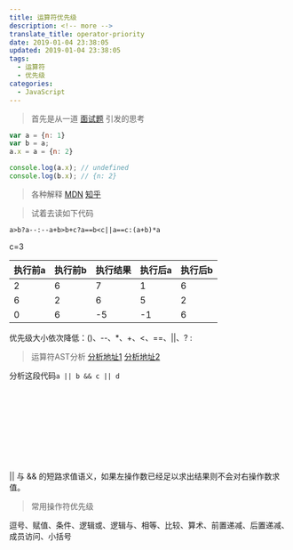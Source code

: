 ```yaml
---
title: 运算符优先级
description: <!-- more -->
translate_title: operator-priority
date: 2019-01-04 23:38:05
updated: 2019-01-04 23:38:05
tags:
  - 运算符
  - 优先级
categories:
  - JavaScript
---
```



> 首先是从一道 [面试题](https://zhuanlan.zhihu.com/p/27131429) 引发的思考 

```js
var a = {n: 1}
var b = a;
a.x = a = {n: 2}

console.log(a.x); // undefined
console.log(b.x); // {n: 2}
```

> 各种解释 [MDN](https://developer.mozilla.org/zh-CN/docs/Web/JavaScript/Reference/Operators/Operator_Precedence) [知乎](https://www.zhihu.com/question/52116922)

> 试着去读如下代码

`a>b?a--:--a+b>b+c?a==b<c||a==c:(a+b)*a`

c=3

| 执行前a | 执行前b | 执行结果 | 执行后a | 执行后b |
| ---- | ---- | ---- | ---- | ---- |
| 2    | 6    | 7    | 1    | 6    |
| 6    | 2    | 6    | 5    | 2    |
| 0    | 6    | -5   | -1   | 6    |

优先级大小依次降低：()、--、*、+、<、==、||、? :

> 运算符AST分析 [分析地址1](http://nhiro.org/learn_language/AST-Visualization-on-browser.html) [分析地址2](http://esprima.org/demo/parse.html#)

分析这段代码`a || b && c || d`

<svg height="430" version="1.1" width="1625" xmlns="http://www.w3.org/2000/svg" style="overflow: hidden; position: relative;margin-left: -415px;"><desc style="-webkit-tap-highlight-color: rgba(0, 0, 0, 0);">Created with Raphaël 2.1.0</desc><defs style="-webkit-tap-highlight-color: rgba(0, 0, 0, 0);"></defs><rect x="736.5" y="20" width="150" height="50" r="10" rx="10" ry="10" fill="#33aaaa" stroke="#ffffff" style="-webkit-tap-highlight-color: rgba(0, 0, 0, 0);"></rect><text x="811.5" y="32" text-anchor="middle" font="10px &quot;Arial&quot;" stroke="none" fill="#ffffff" style="-webkit-tap-highlight-color: rgba(0, 0, 0, 0); text-anchor: middle; font-style: normal; font-variant: normal; font-weight: normal; font-stretch: normal; font-size: 14px; line-height: normal; font-family: Arial, Helvetica, sans-serif;" font-size="14px" font-family="Arial, Helvetica, sans-serif"><tspan dy="5" style="-webkit-tap-highlight-color: rgba(0, 0, 0, 0);">Program</tspan></text><rect x="736.5" y="90" width="150" height="50" r="10" rx="10" ry="10" fill="#33aaaa" stroke="#ffffff" style="-webkit-tap-highlight-color: rgba(0, 0, 0, 0);"></rect><path fill="none" stroke="#cccccc" d="M811.5,70L811.5,90Z" stroke-width="1" style="-webkit-tap-highlight-color: rgba(0, 0, 0, 0);"></path><text x="811.5" y="102" text-anchor="middle" font="10px &quot;Arial&quot;" stroke="none" fill="#ffffff" style="-webkit-tap-highlight-color: rgba(0, 0, 0, 0); text-anchor: middle; font-style: normal; font-variant: normal; font-weight: normal; font-stretch: normal; font-size: 14px; line-height: normal; font-family: Arial, Helvetica, sans-serif;" font-size="14px" font-family="Arial, Helvetica, sans-serif"><tspan dy="5" style="-webkit-tap-highlight-color: rgba(0, 0, 0, 0);">ExpressionStatement</tspan></text><rect x="736.5" y="160" width="150" height="50" r="10" rx="10" ry="10" fill="#33aaaa" stroke="#ffffff" style="-webkit-tap-highlight-color: rgba(0, 0, 0, 0);"></rect><path fill="none" stroke="#cccccc" d="M811.5,140L811.5,160Z" stroke-width="1" style="-webkit-tap-highlight-color: rgba(0, 0, 0, 0);"></path><text x="811.5" y="172" text-anchor="middle" font="10px &quot;Arial&quot;" stroke="none" fill="#ffffff" style="-webkit-tap-highlight-color: rgba(0, 0, 0, 0); text-anchor: middle; font-style: normal; font-variant: normal; font-weight: normal; font-stretch: normal; font-size: 14px; line-height: normal; font-family: Arial, Helvetica, sans-serif;" font-size="14px" font-family="Arial, Helvetica, sans-serif"><tspan dy="5" style="-webkit-tap-highlight-color: rgba(0, 0, 0, 0);">LogicalExpression</tspan></text><text x="811.5" y="184" text-anchor="middle" font="10px &quot;Arial&quot;" stroke="none" fill="#ffffff" style="-webkit-tap-highlight-color: rgba(0, 0, 0, 0); text-anchor: middle; font-style: normal; font-variant: normal; font-weight: normal; font-stretch: normal; font-size: 12px; line-height: normal; font-family: Arial, Helvetica, sans-serif;" font-size="12px" font-family="Arial, Helvetica, sans-serif"><tspan dy="4" style="-webkit-tap-highlight-color: rgba(0, 0, 0, 0);">operator: ||</tspan><tspan dy="14.399999999999999" x="811.5" style="-webkit-tap-highlight-color: rgba(0, 0, 0, 0);"></tspan></text><rect x="651.5" y="230" width="150" height="50" r="10" rx="10" ry="10" fill="#33aaaa" stroke="#ffffff" style="-webkit-tap-highlight-color: rgba(0, 0, 0, 0);"></rect><path fill="none" stroke="#cccccc" d="M811.5,210L726.5,230Z" stroke-width="1" style="-webkit-tap-highlight-color: rgba(0, 0, 0, 0);"></path><text x="726.5" y="242" text-anchor="middle" font="10px &quot;Arial&quot;" stroke="none" fill="#ffffff" style="-webkit-tap-highlight-color: rgba(0, 0, 0, 0); text-anchor: middle; font-style: normal; font-variant: normal; font-weight: normal; font-stretch: normal; font-size: 14px; line-height: normal; font-family: Arial, Helvetica, sans-serif;" font-size="14px" font-family="Arial, Helvetica, sans-serif"><tspan dy="5" style="-webkit-tap-highlight-color: rgba(0, 0, 0, 0);">LogicalExpression</tspan></text><text x="726.5" y="254" text-anchor="middle" font="10px &quot;Arial&quot;" stroke="none" fill="#ffffff" style="-webkit-tap-highlight-color: rgba(0, 0, 0, 0); text-anchor: middle; font-style: normal; font-variant: normal; font-weight: normal; font-stretch: normal; font-size: 12px; line-height: normal; font-family: Arial, Helvetica, sans-serif;" font-size="12px" font-family="Arial, Helvetica, sans-serif"><tspan dy="4" style="-webkit-tap-highlight-color: rgba(0, 0, 0, 0);">operator: ||</tspan><tspan dy="14.399999999999999" x="726.5" style="-webkit-tap-highlight-color: rgba(0, 0, 0, 0);"></tspan></text><rect x="566.5" y="300" width="150" height="50" r="10" rx="10" ry="10" fill="#33aaaa" stroke="#ffffff" style="-webkit-tap-highlight-color: rgba(0, 0, 0, 0);"></rect><path fill="none" stroke="#cccccc" d="M726.5,280L641.5,300Z" stroke-width="1" style="-webkit-tap-highlight-color: rgba(0, 0, 0, 0);"></path><text x="641.5" y="312" text-anchor="middle" font="10px &quot;Arial&quot;" stroke="none" fill="#ffffff" style="-webkit-tap-highlight-color: rgba(0, 0, 0, 0); text-anchor: middle; font-style: normal; font-variant: normal; font-weight: normal; font-stretch: normal; font-size: 14px; line-height: normal; font-family: Arial, Helvetica, sans-serif;" font-size="14px" font-family="Arial, Helvetica, sans-serif"><tspan dy="5" style="-webkit-tap-highlight-color: rgba(0, 0, 0, 0);">Identifier</tspan></text><text x="641.5" y="324" text-anchor="middle" font="10px &quot;Arial&quot;" stroke="none" fill="#ffffff" style="-webkit-tap-highlight-color: rgba(0, 0, 0, 0); text-anchor: middle; font-style: normal; font-variant: normal; font-weight: normal; font-stretch: normal; font-size: 12px; line-height: normal; font-family: Arial, Helvetica, sans-serif;" font-size="12px" font-family="Arial, Helvetica, sans-serif"><tspan dy="4" style="-webkit-tap-highlight-color: rgba(0, 0, 0, 0);">name: a</tspan><tspan dy="14.399999999999999" x="641.5" style="-webkit-tap-highlight-color: rgba(0, 0, 0, 0);"></tspan></text><rect x="736.5" y="300" width="150" height="50" r="10" rx="10" ry="10" fill="#33aaaa" stroke="#ffffff" style="-webkit-tap-highlight-color: rgba(0, 0, 0, 0);"></rect><path fill="none" stroke="#cccccc" d="M726.5,280L811.5,300Z" stroke-width="1" style="-webkit-tap-highlight-color: rgba(0, 0, 0, 0);"></path><text x="811.5" y="312" text-anchor="middle" font="10px &quot;Arial&quot;" stroke="none" fill="#ffffff" style="-webkit-tap-highlight-color: rgba(0, 0, 0, 0); text-anchor: middle; font-style: normal; font-variant: normal; font-weight: normal; font-stretch: normal; font-size: 14px; line-height: normal; font-family: Arial, Helvetica, sans-serif;" font-size="14px" font-family="Arial, Helvetica, sans-serif"><tspan dy="5" style="-webkit-tap-highlight-color: rgba(0, 0, 0, 0);">LogicalExpression</tspan></text><text x="811.5" y="324" text-anchor="middle" font="10px &quot;Arial&quot;" stroke="none" fill="#ffffff" style="-webkit-tap-highlight-color: rgba(0, 0, 0, 0); text-anchor: middle; font-style: normal; font-variant: normal; font-weight: normal; font-stretch: normal; font-size: 12px; line-height: normal; font-family: Arial, Helvetica, sans-serif;" font-size="12px" font-family="Arial, Helvetica, sans-serif"><tspan dy="4" style="-webkit-tap-highlight-color: rgba(0, 0, 0, 0);">operator: &amp;&amp;</tspan><tspan dy="14.399999999999999" x="811.5" style="-webkit-tap-highlight-color: rgba(0, 0, 0, 0);"></tspan></text><rect x="651.5" y="370" width="150" height="50" r="10" rx="10" ry="10" fill="#33aaaa" stroke="#ffffff" style="-webkit-tap-highlight-color: rgba(0, 0, 0, 0);"></rect><path fill="none" stroke="#cccccc" d="M811.5,350L726.5,370Z" stroke-width="1" style="-webkit-tap-highlight-color: rgba(0, 0, 0, 0);"></path><text x="726.5" y="382" text-anchor="middle" font="10px &quot;Arial&quot;" stroke="none" fill="#ffffff" style="-webkit-tap-highlight-color: rgba(0, 0, 0, 0); text-anchor: middle; font-style: normal; font-variant: normal; font-weight: normal; font-stretch: normal; font-size: 14px; line-height: normal; font-family: Arial, Helvetica, sans-serif;" font-size="14px" font-family="Arial, Helvetica, sans-serif"><tspan dy="5" style="-webkit-tap-highlight-color: rgba(0, 0, 0, 0);">Identifier</tspan></text><text x="726.5" y="394" text-anchor="middle" font="10px &quot;Arial&quot;" stroke="none" fill="#ffffff" style="-webkit-tap-highlight-color: rgba(0, 0, 0, 0); text-anchor: middle; font-style: normal; font-variant: normal; font-weight: normal; font-stretch: normal; font-size: 12px; line-height: normal; font-family: Arial, Helvetica, sans-serif;" font-size="12px" font-family="Arial, Helvetica, sans-serif"><tspan dy="4" style="-webkit-tap-highlight-color: rgba(0, 0, 0, 0);">name: b</tspan><tspan dy="14.399999999999999" x="726.5" style="-webkit-tap-highlight-color: rgba(0, 0, 0, 0);"></tspan></text><rect x="821.5" y="370" width="150" height="50" r="10" rx="10" ry="10" fill="#33aaaa" stroke="#ffffff" style="-webkit-tap-highlight-color: rgba(0, 0, 0, 0);"></rect><path fill="none" stroke="#cccccc" d="M811.5,350L896.5,370Z" stroke-width="1" style="-webkit-tap-highlight-color: rgba(0, 0, 0, 0);"></path><text x="896.5" y="382" text-anchor="middle" font="10px &quot;Arial&quot;" stroke="none" fill="#ffffff" style="-webkit-tap-highlight-color: rgba(0, 0, 0, 0); text-anchor: middle; font-style: normal; font-variant: normal; font-weight: normal; font-stretch: normal; font-size: 14px; line-height: normal; font-family: Arial, Helvetica, sans-serif;" font-size="14px" font-family="Arial, Helvetica, sans-serif"><tspan dy="5" style="-webkit-tap-highlight-color: rgba(0, 0, 0, 0);">Identifier</tspan></text><text x="896.5" y="394" text-anchor="middle" font="10px &quot;Arial&quot;" stroke="none" fill="#ffffff" style="-webkit-tap-highlight-color: rgba(0, 0, 0, 0); text-anchor: middle; font-style: normal; font-variant: normal; font-weight: normal; font-stretch: normal; font-size: 12px; line-height: normal; font-family: Arial, Helvetica, sans-serif;" font-size="12px" font-family="Arial, Helvetica, sans-serif"><tspan dy="4" style="-webkit-tap-highlight-color: rgba(0, 0, 0, 0);">name: c</tspan><tspan dy="14.399999999999999" x="896.5" style="-webkit-tap-highlight-color: rgba(0, 0, 0, 0);"></tspan></text><rect x="991.5" y="370" width="150" height="50" r="10" rx="10" ry="10" fill="#33aaaa" stroke="#ffffff" style="-webkit-tap-highlight-color: rgba(0, 0, 0, 0);"></rect><path fill="none" stroke="#cccccc" d="M811.5,210L1066.5,370Z" stroke-width="1" style="-webkit-tap-highlight-color: rgba(0, 0, 0, 0);"></path><text x="1066.5" y="382" text-anchor="middle" font="10px &quot;Arial&quot;" stroke="none" fill="#ffffff" style="-webkit-tap-highlight-color: rgba(0, 0, 0, 0); text-anchor: middle; font-style: normal; font-variant: normal; font-weight: normal; font-stretch: normal; font-size: 14px; line-height: normal; font-family: Arial, Helvetica, sans-serif;" font-size="14px" font-family="Arial, Helvetica, sans-serif"><tspan dy="5" style="-webkit-tap-highlight-color: rgba(0, 0, 0, 0);">Identifier</tspan></text><text x="1066.5" y="394" text-anchor="middle" font="10px &quot;Arial&quot;" stroke="none" fill="#ffffff" style="-webkit-tap-highlight-color: rgba(0, 0, 0, 0); text-anchor: middle; font-style: normal; font-variant: normal; font-weight: normal; font-stretch: normal; font-size: 12px; line-height: normal; font-family: Arial, Helvetica, sans-serif;" font-size="12px" font-family="Arial, Helvetica, sans-serif"><tspan dy="4" style="-webkit-tap-highlight-color: rgba(0, 0, 0, 0);">name: d</tspan><tspan dy="14.399999999999999" x="1066.5" style="-webkit-tap-highlight-color: rgba(0, 0, 0, 0);"></tspan></text></svg>



|| 与 && 的短路求值语义，如果左操作数已经足以求出结果则不会对右操作数求值。

> 常用操作符优先级

逗号、赋值、条件、逻辑或、逻辑与、相等、比较、算术、前置递减、后置递减、成员访问、小括号
